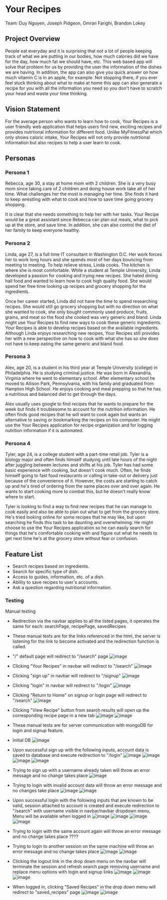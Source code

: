 # Your Recipes
Team: Duy Nguyen, Joseph Pidgeon, Omran Farighi, Brandon Lokey

## Project Overview

People eat everyday and it is surprising that not a lot of people keeping track of what we are putting in our bodies, how much calories did we have for the day, how much fat we should have, etc. This web based app will solve that problem for us by providing the user the information of the dishes we are having. In addition, the app can also give you quick answer on how much vitamin C is in an apple, for example. Not stopping there, if you ever feel stuck thinking about what to make at home this app can also generate a recipe for you with all the information you need so you don't have to scratch your head and waste your time thinking.

## Vision Statement

For the average person who wants to learn how to cook, Your Recipes is a user friendly web application that helps users find new, exciting recipes and provides nutrtional information for different food. Unlike MyFitnessPal which only shows caloric intake, Your Recipes will not only provide nutrtional information but also recipes to help a user learn to cook.

## Personas

### Persona 1

Rebecca, age 30, a stay at home mom with 2 children. She is a very busy mom since taking care of 2 children and doing house work take all of her time. What challenges her the most is managing her time. She finds it hard to keep wrestling with what to cook and how to save time going grocery shopping.

It is clear that she needs something to help her with her tasks. Your Recipe would be a great assistant since Rebecca can plan out meals, what to pick up at the store, and save time. In addition, she can also control the diet of her family to keep everyone healthy.

### Persona 2 

Linda, age 27, is a full time IT consultant in Washington D.C. Her work forces her to work long hours and she spends most of her days bouncing from meeting to meeting. To help relieve stress, Linda cooks. The kitchen is where she is most comfortable. While a student at Temple University, Linda developed a passion for cooking and trying new recipes. She hated dining hall food and wanted to learn how to cook high quality food. She would spend her free time looking up recipes and grocery shopping for the ingredients. 

Once her career started, Linda did not have the time to spend researching recipes. She would still go grocery shopping but with no direction on what she wanted to cook, she only bought commonly used produce, fruits, grains, and meat so the food she cooked was very generic and bland. Linda might use Your Recipes to find new ways to cook these generic ingredients. Your Recipes is able to develop recipes based on the available ingredients. Although Linda enjoys researching new recipes, Your Recipes still provides her with a new perspective on how to cook with what she has so she does not have to keep eating the same generic and bland food.

### Persona 3

Alex, age 20, is a student in his third year at Temple University (college) in Philadelphia. He is studying criminal justice. He was born in Alexandria, Virginia where he went to elementary school. After elementary school he moved to Allison Park, Pennsylvania, with his family and graduated from Hampton High School. He enjoys cooking and meal prepping so that he has a nutritious and balanced diet to get through the days.

Alex usually uses google to find recipes that he wants to prepare for the week but finds it troublesome to account for the nutrition information. He often finds good recipes that he will want to cook again but wants an alternative to saving or bookmarking the recipes on his computer. He might use the Your Recipes application for recipe organization and for logging nutrition information if it is automated.


### Persona 4

Tyler, age 24, is a college student with a part-time retail job. Tyler is a biology major and often finds himself studying until late hours of the night after juggling between lectures and shifts at his job. Tyler has had some basic experience with cooking, but doesn't cook much. Often, he finds himself going to fast food restaurants or calling in take-out or delivery just because of the convenience of it. However, the costs are starting to catch up and he's tired of ordering from the same places over and over again. He wants to start cooking more to combat this, but he doesn't really know where to start.

Tyler is looking to find a way to find new recipes that he can manage to cook easily and also be able to plan out what to get from the grocery store. He's tried looking online for some recipes that he may like, but upon searching he finds this task to be daunting and overwhelming. He might choose to use the Your Recipes application so he can easily search for things that he's comfortable cooking with and figure out what he needs to get next time he's at the grocery store without fear or confusion.

## Feature List

- Search recipes based on ingredients.
- Search for specific type of dish.
- Access to guides, information, etc. of a dish.
- Ability to save recipes to user's accounts.
- Ask a question regarding nutritional information.

### Testing

Manual testing

- Redirection via the navbar applies to all the listed pages, it operates the same for each: searchPage, recipePage, savedRecipes
- These manual tests are for the links referenced in the html, the server is listening for the link to become activated and the redirection function is called.
- "/" default page will redirect to "/search" page 
![image](https://user-images.githubusercontent.com/59928547/100687563-86fb1680-334e-11eb-8333-c5a7a85e4acc.png)
- Clicking "Your Recipes" in navbar will redirect to "/search"
![image](https://user-images.githubusercontent.com/59928547/100687624-a1cd8b00-334e-11eb-84fd-fc53074c582d.png)
- Clicking "sign up" in navbar will redirect to "/signup"
![image](https://user-images.githubusercontent.com/59928547/100687735-d4778380-334e-11eb-89ad-e299fc02a2be.png)
- Clicking "login" in navbar will redirect to "/login"
![image](https://user-images.githubusercontent.com/59928547/100687897-24eee100-334f-11eb-8aa4-0c3254f2fa37.png)
- Clicking "Return to Home" on signup or login page will redirect to "/search"
![image](https://user-images.githubusercontent.com/59928547/100688296-06d5b080-3350-11eb-8214-58cb5cab5680.png)
- Clicking "View Recipe" button from search results will open up the corresponding recipe page in a new tab
![image](https://user-images.githubusercontent.com/59928547/100688472-721f8280-3350-11eb-9b81-a91d4d04b191.png)
![image](https://user-images.githubusercontent.com/59928547/100688617-c75b9400-3350-11eb-81f7-3b51f1a22dfa.png)

- These manual tests are for server communication with mongoDB for login and signup feature.
- Initial DB
![image](https://user-images.githubusercontent.com/59928547/100689129-dc84f280-3351-11eb-90ac-7746b42a98ff.png)
- Upon successful sign up with the following inputs, account data is saved to database and execute redirection to "/login"
![image](https://user-images.githubusercontent.com/59928547/100689292-338ac780-3352-11eb-8037-b8cb8664c17c.png)
![image](https://user-images.githubusercontent.com/59928547/100689379-5ae19480-3352-11eb-8457-32118c7e85f6.png)
![image](https://user-images.githubusercontent.com/59928547/100689412-6c2aa100-3352-11eb-83dc-b00dd9ee2c0f.png)
![image](https://user-images.githubusercontent.com/59928547/100689573-b7dd4a80-3352-11eb-8541-f19eacd618cc.png)
- Trying to sign up with a username already taken will throw an error message and no change takes place
![image](https://user-images.githubusercontent.com/59928547/100689733-0c80c580-3353-11eb-980a-d6177ef9c5d2.png)
- Trying to login with invalid account data will throw an error message and no changes take place
![image](https://user-images.githubusercontent.com/59928547/100690438-85345180-3354-11eb-8699-193ca5bb83aa.png)
![image](https://user-images.githubusercontent.com/59928547/100690485-9ed59900-3354-11eb-9bb8-60ece4507911.png)
- Upon successful login with the following inputs that are known to be valid, session attached to account is created and execute redirection to "/search" with username visible in navbar/navbar dropdown menu, Menu will be available when logged in
![image](https://user-images.githubusercontent.com/59928547/100689875-55387e80-3353-11eb-8a2c-381f2217471a.png)
![image](https://user-images.githubusercontent.com/59928547/100689989-9e88ce00-3353-11eb-97c7-da8c9ead09cf.png)
![image](https://user-images.githubusercontent.com/59928547/100690054-c11ae700-3353-11eb-8ee4-a26b7d497147.png)
![image](https://user-images.githubusercontent.com/59928547/100690782-48b52580-3355-11eb-9b90-e8e8866e0a8d.png)
- Trying to login with the same account again will throw an error message and no change takes place
????
- Trying to login to another session on the same machine will throw an error message and no change takes place
![image](https://user-images.githubusercontent.com/59928547/100690680-0db2f200-3355-11eb-8ff0-94dfb5c02640.png)
![image](https://user-images.githubusercontent.com/59928547/100690884-77330080-3355-11eb-90d1-5205e024b549.png)
- Clicking the logout link in the drop down menu on the navbar will terminate the session and refresh search page removing username and replace menu options with login and signup links
![image](https://user-images.githubusercontent.com/59928547/100690919-8dd95780-3355-11eb-9925-692f73fa9851.png)
![image](https://user-images.githubusercontent.com/59928547/100691012-c0835000-3355-11eb-8e0c-fb6ea57cb0b4.png)
![image](https://user-images.githubusercontent.com/59928547/100691401-a138f280-3356-11eb-97a1-9b7530df5f92.png)
- When logged in, clicking "Saved Recipes" in the drop down menu will redirect to "saved_recipes" page
![image](https://user-images.githubusercontent.com/59928547/100691179-21ab2380-3356-11eb-9494-5be777947c9d.png)
![image](https://user-images.githubusercontent.com/59928547/100691210-325b9980-3356-11eb-80a2-6b16fb2b13bb.png)


